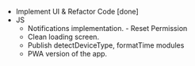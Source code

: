 - Implement UI & Refactor Code [done]
- JS
    - Notifications implementation. - Reset Permission
    - Clean loading screen.
    - Publish detectDeviceType, formatTime modules
    - PWA version of the app.
